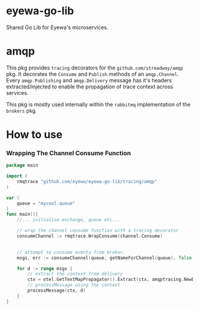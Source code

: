 # eyewa-go-lib

Shared Go Lib for Eyewa's microservices.

# amqp

This pkg provides `tracing` decorators for the `github.com/streadway/amqp` pkg. It decorates the `Consume` and `Publish` methods of an `amqp.Channel`. Every `amqp.Publishing` and `amqp.Delivery` message has it's headers extracted/injected to enable the propagation of trace context across services.

This pkg is mostly used internally within the `rabbitmq` implementation of the `brokers` pkg.


# How to use

### Wrapping The Channel Consume Function

```go
package main

import (
    rmqtrace "github.com/eyewa/eyewa-go-lib/tracing/amqp"
)

var (
    queue = "mycool.queue"
)
func main(){
    //... initialise exchange, queue etc...

    // wrap the channel consume function with a tracing decorator
    consumeChannel := rmqtrace.WrapConsume(channel.Consume)
    

    // attempt to consume events from broker.
    msgs, err := consumeChannel(queue, getNameForChannel(queue), false, false, false, false, nil)

    for d := range msgs {
        // extract the context from delivery
        ctx = otel.GetTextMapPropagator().Extract(ctx, amqptracing.NewDeliveryHeaderCarrier(msg))
        // processMessage using the context
        processMessage(ctx, d)
    }
}


```
